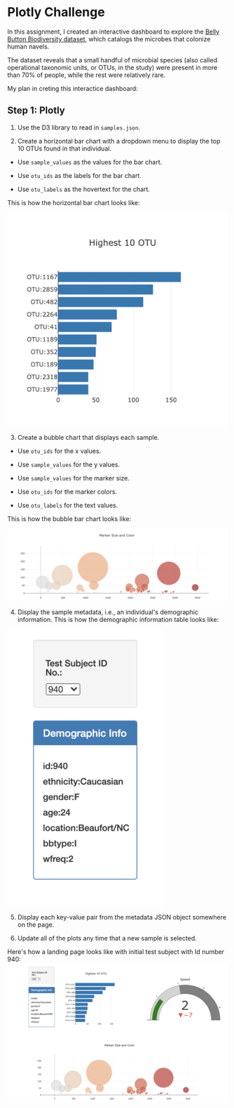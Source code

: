 # Plotly Challenge

In this assignment, I created an interactive dashboard to explore the [Belly Button Biodiversity dataset](http://robdunnlab.com/projects/belly-button-biodiversity/), which catalogs the microbes that colonize human navels.

The dataset reveals that a small handful of microbial species (also called operational taxonomic units, or OTUs, in the study) were present in more than 70% of people, while the rest were relatively rare.



My plan in creting this interactice dashboard:

## Step 1: Plotly


1. Use the D3 library to read in `samples.json`.

2. Create a horizontal bar chart with a dropdown menu to display the top 10 OTUs found in that individual.

* Use `sample_values` as the values for the bar chart.

* Use `otu_ids` as the labels for the bar chart.

* Use `otu_labels` as the hovertext for the chart.

This is how the horizontal bar chart looks like:

![bar_chart](Images/bar_chart.png)

3. Create a bubble chart that displays each sample.

* Use `otu_ids` for the x values.

* Use `sample_values` for the y values.

* Use `sample_values` for the marker size.

* Use `otu_ids` for the marker colors.

* Use `otu_labels` for the text values.

This is how the bubble bar chart looks like:

![bubble_chart](Images/bubble_chart.png)

4. Display the sample metadata, i.e., an individual's demographic information.
This is how the demographic information table looks like:

![demo_info](Images/demo_info.png)


5. Display each key-value pair from the metadata JSON object somewhere on the page.



6. Update all of the plots any time that a new sample is selected.

Here's how a landing page looks like with initial test subject with Id number 940:
![Landing Page](Images/PageLook.png)
